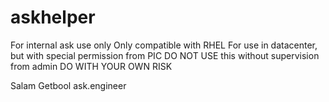 # askhelper
For internal ask use only
Only compatible with RHEL
For use in datacenter, but with special permission from PIC
DO NOT USE this without supervision from admin
DO WITH YOUR OWN RISK

Salam Getbool
ask.engineer
